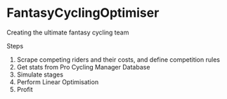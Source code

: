 # FantasyCyclingOptimiser

Creating the ultimate fantasy cycling team

Steps

1. Scrape competing riders and their costs, and define competition rules
2. Get stats from Pro Cycling Manager Database
3. Simulate stages
4. Perform Linear Optimisation
5. Profit
